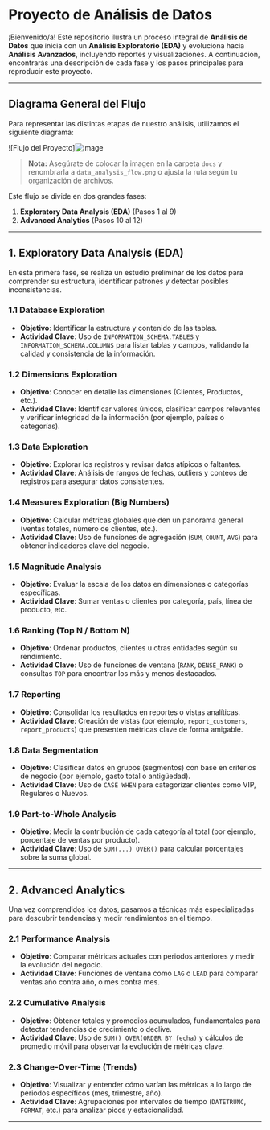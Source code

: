 # Proyecto de Análisis de Datos

¡Bienvenido/a! Este repositorio ilustra un proceso integral de **Análisis de Datos** que inicia con un **Análisis Exploratorio (EDA)** y evoluciona hacia **Análisis Avanzados**, incluyendo reportes y visualizaciones. A continuación, encontrarás una descripción de cada fase y los pasos principales para reproducir este proyecto.

---

## Diagrama General del Flujo

Para representar las distintas etapas de nuestro análisis, utilizamos el siguiente diagrama:

![Flujo del Proyecto]![image](https://github.com/user-attachments/assets/7834ddd9-2274-4ce2-bfb5-0c03a220db56)

> **Nota:** Asegúrate de colocar la imagen en la carpeta `docs` y renombrarla a `data_analysis_flow.png` o ajusta la ruta según tu organización de archivos.

Este flujo se divide en dos grandes fases:

1. **Exploratory Data Analysis (EDA)** (Pasos 1 al 9)  
2. **Advanced Analytics** (Pasos 10 al 12)

---

## 1. Exploratory Data Analysis (EDA)

En esta primera fase, se realiza un estudio preliminar de los datos para comprender su estructura, identificar patrones y detectar posibles inconsistencias.

### 1.1 Database Exploration
- **Objetivo**: Identificar la estructura y contenido de las tablas.
- **Actividad Clave**: Uso de `INFORMATION_SCHEMA.TABLES` y `INFORMATION_SCHEMA.COLUMNS` para listar tablas y campos, validando la calidad y consistencia de la información.

### 1.2 Dimensions Exploration
- **Objetivo**: Conocer en detalle las dimensiones (Clientes, Productos, etc.).
- **Actividad Clave**: Identificar valores únicos, clasificar campos relevantes y verificar integridad de la información (por ejemplo, países o categorías).

### 1.3 Data Exploration
- **Objetivo**: Explorar los registros y revisar datos atípicos o faltantes.
- **Actividad Clave**: Análisis de rangos de fechas, outliers y conteos de registros para asegurar datos consistentes.

### 1.4 Measures Exploration (Big Numbers)
- **Objetivo**: Calcular métricas globales que den un panorama general (ventas totales, número de clientes, etc.).
- **Actividad Clave**: Uso de funciones de agregación (`SUM`, `COUNT`, `AVG`) para obtener indicadores clave del negocio.

### 1.5 Magnitude Analysis
- **Objetivo**: Evaluar la escala de los datos en dimensiones o categorías específicas.
- **Actividad Clave**: Sumar ventas o clientes por categoría, país, línea de producto, etc.

### 1.6 Ranking (Top N / Bottom N)
- **Objetivo**: Ordenar productos, clientes u otras entidades según su rendimiento.
- **Actividad Clave**: Uso de funciones de ventana (`RANK`, `DENSE_RANK`) o consultas `TOP` para encontrar los más y menos destacados.

### 1.7 Reporting
- **Objetivo**: Consolidar los resultados en reportes o vistas analíticas.
- **Actividad Clave**: Creación de vistas (por ejemplo, `report_customers`, `report_products`) que presenten métricas clave de forma amigable.

### 1.8 Data Segmentation
- **Objetivo**: Clasificar datos en grupos (segmentos) con base en criterios de negocio (por ejemplo, gasto total o antigüedad).
- **Actividad Clave**: Uso de `CASE WHEN` para categorizar clientes como VIP, Regulares o Nuevos.

### 1.9 Part-to-Whole Analysis
- **Objetivo**: Medir la contribución de cada categoría al total (por ejemplo, porcentaje de ventas por producto).
- **Actividad Clave**: Uso de `SUM(...) OVER()` para calcular porcentajes sobre la suma global.

---

## 2. Advanced Analytics

Una vez comprendidos los datos, pasamos a técnicas más especializadas para descubrir tendencias y medir rendimientos en el tiempo.

### 2.1 Performance Analysis
- **Objetivo**: Comparar métricas actuales con periodos anteriores y medir la evolución del negocio.
- **Actividad Clave**: Funciones de ventana como `LAG` o `LEAD` para comparar ventas año contra año, o mes contra mes.

### 2.2 Cumulative Analysis
- **Objetivo**: Obtener totales y promedios acumulados, fundamentales para detectar tendencias de crecimiento o declive.
- **Actividad Clave**: Uso de `SUM() OVER(ORDER BY fecha)` y cálculos de promedio móvil para observar la evolución de métricas clave.

### 2.3 Change-Over-Time (Trends)
- **Objetivo**: Visualizar y entender cómo varían las métricas a lo largo de periodos específicos (mes, trimestre, año).
- **Actividad Clave**: Agrupaciones por intervalos de tiempo (`DATETRUNC`, `FORMAT`, etc.) para analizar picos y estacionalidad.

---




